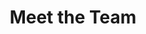 ---
# An instance of the People widget.
# Documentation: https://wowchemy.com/docs/page-builder/
widget: people

# This file represents a page section.
headless: true

# Order that this section appears on the page.
weight: 10

title: Meet the Team
subtitle:

content:
# Choose which groups/teams of users to display.
#   Edit `user_groups` in each user's profile to add them to one or more of these groups.
  user_groups:
    - Principal Investigators
    - Researchers
    - Postdoctoral Researchers 
    - PhD Candidates
    - M.Sc. students
    - B.Sc. students
    - External Collaborator
    - Past members
  design:
    show_interests: false
    show_role: true
    show_social: true
---